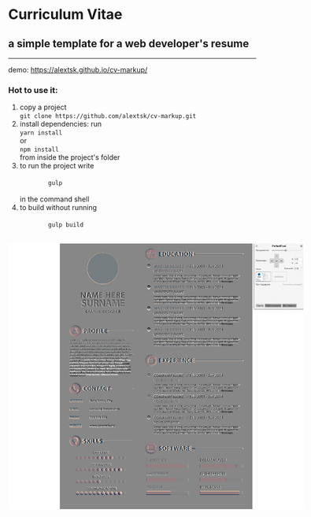 <h1>Curriculum Vitae</h1> 
<h2>a simple template for a web developer's resume</h2> 
<hr>
demo:
<a href="https://alextsk.github.io/cv-markup/">https://alextsk.github.io/cv-markup/</a>
<h3>Hot to use it:</h3>
<ol>
  <li>
    copy a project <br>
    <code>git clone https://github.com/alextsk/cv-markup.git</code> 
  </li>
  <li>
  install dependencies: run 
    <div><code>yarn install</code></div> 
    or 
    <div><code>npm install</code></div> 
    from inside the project's folder
  </li>
  <li>
    to run the project write 
    <div>
      <code>
        gulp
      </code>
    </div>
    in the command shell
  </li>
  <li>
    to build without running  
    <div>
      <code>
        gulp build
      </code>
    </div>
  </li>
</ol>
 
<img src="./cv_preview.png" alt="screenshot" style='max-width:600px'>

